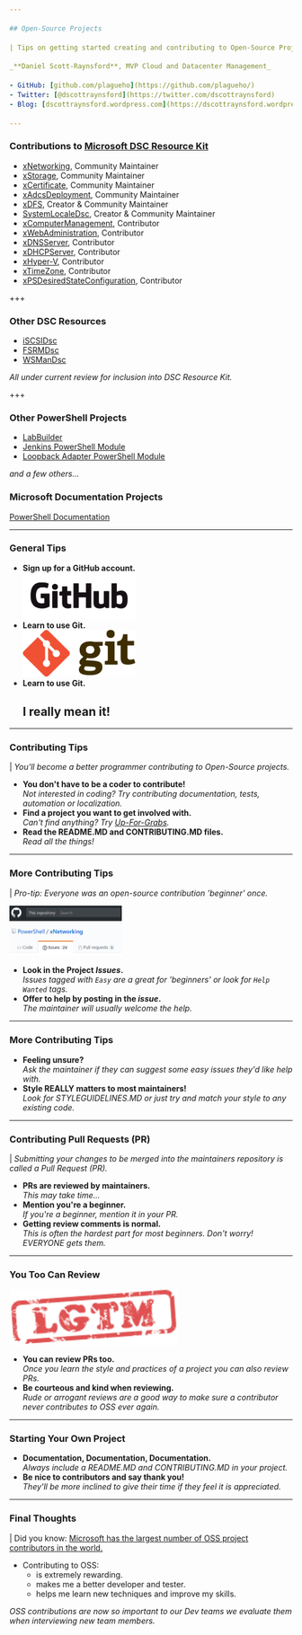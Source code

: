 ```yaml
---

## Open-Source Projects

| Tips on getting started creating and contributing to Open-Source Projects

_**Daniel Scott-Raynsford**, MVP Cloud and Datacenter Management_

- GitHub: [github.com/plagueho](https://github.com/plagueho/)
- Twitter: [@dscottraynsford](https://twitter.com/dscottraynsford)
- Blog: [dscottraynsford.wordpress.com](https://dscottraynsford.wordpress.com)

---
```


### Contributions to [Microsoft DSC Resource Kit](https://github.com/PowerShell/DscResources/blob/master/Maintainers.md#current-maintainers)

- [xNetworking](https://github.com/PowerShell/xNetworking), Community Maintainer
- [xStorage](https://github.com/PowerShell/xStorage), Community Maintainer
- [xCertificate](https://github.com/PowerShell/xCertificate), Community Maintainer
- [xAdcsDeployment](https://github.com/PowerShell/xAdcsDeployment), Community Maintainer
- [xDFS](https://github.com/PowerShell/xDFS), Creator & Community Maintainer
- [SystemLocaleDsc](https://github.com/PowerShell/SystemLocaleDsc), Creator & Community Maintainer
- [xComputerManagement](https://github.com/PowerShell/xComputerManagement), Contributor
- [xWebAdministration](https://github.com/PowerShell/xWebAdministration), Contributor
- [xDNSServer](https://github.com/PowerShell/xDNSServer), Contributor
- [xDHCPServer](https://github.com/PowerShell/xDHCPServer), Contributor
- [xHyper-V](https://github.com/PowerShell/xHyper-V), Contributor
- [xTimeZone](https://github.com/PowerShell/xTimeZone), Contributor
- [xPSDesiredStateConfiguration](https://github.com/PowerShell/xPSDesiredStateConfiguration), Contributor

+++

### Other DSC Resources

- [iSCSIDsc](https://github.com/PlagueHO/iSCSIDsc)
- [FSRMDsc](https://github.com/PlagueHO/FSRMDsc)
- [WSManDsc](https://github.com/PlagueHO/WSManDsc)

_All under current review for inclusion into DSC Resource Kit._

+++

### Other PowerShell Projects

- [LabBuilder](https://github.com/PlagueHO/LabBuilder)
- [Jenkins PowerShell Module](https://github.com/PlagueHO/Jenkins)
- [Loopback Adapter PowerShell Module](https://github.com/PlagueHO/Jenkins)

_and a few others..._

### Microsoft Documentation Projects

[PowerShell Documentation](https://github.com/PowerShell/PowerShell-Docs)

---

### General Tips

- **Sign up for a GitHub account.**<br><img src="https://github.com/PlagueHO/GettingStartedWithOSS/raw/master/images/GitHub_Logo.png" alt="Github" style="width: 200px; border-width: 0px;"/> <!-- .element: class="fragment" -->
- **Learn to use Git.**<br><img src="https://github.com/PlagueHO/GettingStartedWithOSS/raw/master/images/Git_Logo.png" alt="Git" style="width: 200px; border-width: 0px;"/> <!-- .element: class="fragment" -->
- **Learn to use Git.**<br><h2>I really mean it!</h2> <!-- .element: class="fragment" -->

---

### Contributing Tips

| _You'll become a better programmer contributing to Open-Source projects._

- **You don't have to be a coder to contribute!**<br>_Not interested in coding? Try contributing documentation, tests, automation or localization._ <!-- .element: class="fragment" -->
- **Find a project you want to get involved with.**<br>_Can't find anything? Try [Up-For-Grabs](http://up-for-grabs.net/#/)._ <!-- .element: class="fragment" -->
- **Read the README.MD and CONTRIBUTING.MD files.**<br>_Read all the things!_ <!-- .element: class="fragment" -->

---

### More Contributing Tips

| _Pro-tip: Everyone was an open-source contribution 'beginner' once._

<img src="https://github.com/PlagueHO/GettingStartedWithOSS/raw/master/images/GitHub_Issues.png" alt="Git" style="width: 200px; border-width: 0px;"/>

- **Look in the Project _Issues_.**<br>_Issues tagged with `Easy` are a great for 'beginners' or look for `Help Wanted` tags._ <!-- .element: class="fragment" -->
- **Offer to help by posting in the _issue_.**<br>_The maintainer will usually welcome the help._ <!-- .element: class="fragment" -->

---

### More Contributing Tips

- **Feeling unsure?**<br>_Ask the maintainer if they can suggest some easy issues they'd like help with._ <!-- .element: class="fragment" -->
- **Style REALLY matters to most maintainers!**<br>_Look for STYLEGUIDELINES.MD or just try and match your style to any existing code._ <!-- .element: class="fragment" -->

---

### Contributing Pull Requests (PR)

| _Submitting your changes to be merged into the maintainers repository is called a Pull Request (PR)._

- **PRs are reviewed by maintainers.**<br>_This may take time..._ <!-- .element: class="fragment" -->
- **Mention you're a beginner.**<br>_If you're a beginner, mention it in your PR._ <!-- .element: class="fragment" -->
- **Getting review comments is normal.**<br>_This is often the hardest part for most beginners. Don't worry! EVERYONE gets them._ <!-- .element: class="fragment" -->

---

### You Too Can Review

<img src="https://github.com/PlagueHO/GettingStartedWithOSS/raw/master/images/lgtm.png" alt="Git" style="width: 300px; border-width: 0px;"/>

- **You can review PRs too.**<br>_Once you learn the style and practices of a project you can also review PRs._ <!-- .element: class="fragment" -->
- **Be courteous and kind when reviewing.**<br>_Rude or arrogant reviews are a good way to make sure a contributor never contributes to OSS ever again._ <!-- .element: class="fragment" -->

---

### Starting Your Own Project

- **Documentation, Documentation, Documentation.**<br>_Always include a README.MD and CONTRIBUTING.MD in your project._
- **Be nice to contributors and say thank you!**<br>_They'll be more inclined to give their time if they feel it is appreciated._

---

### Final Thoughts

| Did you know: [Microsoft has the largest number of OSS project contributors in the world.](https://www.businessinsider.com.au/microsoft-github-open-source-2016-9)

- Contributing to OSS:
  - is extremely rewarding.
  - makes me a better developer and tester.
  - helps me learn new techniques and improve my skills.

_OSS contributions are now so important to our Dev teams we evaluate them when interviewing new team members._
